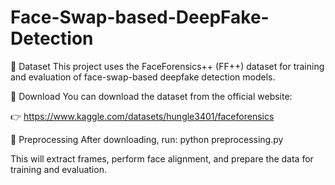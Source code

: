 # Face-Swap-based-DeepFake-Detection
📂 Dataset
This project uses the FaceForensics++ (FF++) dataset for training and evaluation of face-swap-based deepfake detection models.

🔗 Download
You can download the dataset from the official website:

👉 https://www.kaggle.com/datasets/hungle3401/faceforensics

🧹 Preprocessing
After downloading, run:
python preprocessing.py

This will extract frames, perform face alignment, and prepare the data for training and evaluation.

